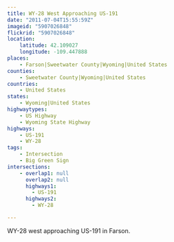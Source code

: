 ```yaml
---
title: WY-28 West Approaching US-191
date: "2011-07-04T15:55:59Z"
imageid: "5907026848"
flickrid: "5907026848"
location:
    latitude: 42.109027
    longitude: -109.447888
places:
    - Farson|Sweetwater County|Wyoming|United States
counties:
    - Sweetwater County|Wyoming|United States
countries:
    - United States
states:
    - Wyoming|United States
highwaytypes:
    - US Highway
    - Wyoming State Highway
highways:
    - US-191
    - WY-28
tags:
    - Intersection
    - Big Green Sign
intersections:
    - overlap1: null
      overlap2: null
      highways1:
        - US-191
      highways2:
        - WY-28

---
```

WY-28 west approaching US-191 in Farson.